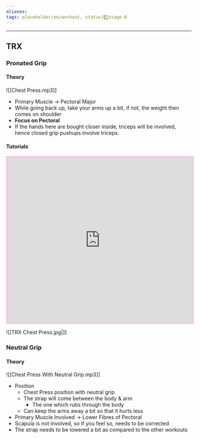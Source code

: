```yaml
---
aliases:
tags: placeholder/on/workout, status/1️⃣stage-0  
---
```

---

## TRX
### Pronated Grip
#### Theory 
![[Chest Press.mp3]]
- Primary Muscle → Pectoral Major 
- While going back up, take your arms up a bit, if not, the weight then comes on shoulder 
- **Focus on Pectoral**
- If the hands here are bought closer inside, triceps will be involved, hence closed grip pushups involve triceps.
#### Tutorials
<iframe width='100%' height='450' src='https://www.youtube.com/embed/-vPgHzuRI7I' frameborder='0' allow='accelerometer; autoplay; clipboard-write; encrypted-media; gyroscope; picture-in-picture' allowfullscreen style='border: 3px solid #ffbaeb;'></iframe>


![[TRX Chest Press.jpg|]]


### Neutral Grip
#### Theory 
![[Chest Press With Neutral Grip.mp3]]
- Position 
	- Chest Press position with neutral grip
	- The strap will come between the body & arm
		- The one which rubs through the body
	- Can keep the arms away a bit so that it hurts less
- Primary Muscle Involved → Lower Fibres of Pectoral
- Scapula is not involved, so if you feel so, needs to be corrected
- The strap needs to be lowered a bit as compared to the other workouts

